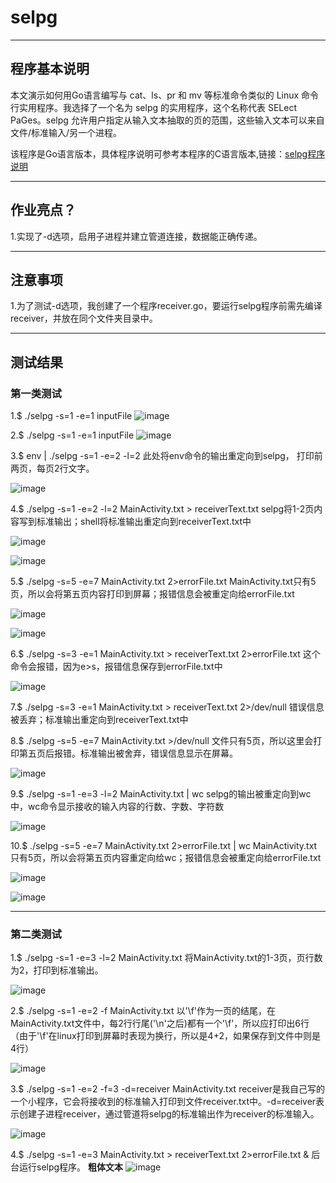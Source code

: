 ﻿# selpg
---
## 程序基本说明

本文演示如何用Go语言编写与 cat、ls、pr 和 mv 等标准命令类似的 Linux 命令行实用程序。我选择了一个名为 selpg 的实用程序，这个名称代表 SELect PaGes。selpg 允许用户指定从输入文本抽取的页的范围，这些输入文本可以来自文件/标准输入/另一个进程。

该程序是Go语言版本，具体程序说明可参考本程序的C语言版本,链接：[selpg程序说明][1]

---
## 作业亮点？

1.实现了-d选项，启用子进程并建立管道连接，数据能正确传递。

---
## 注意事项
1.为了测试-d选项，我创建了一个程序receiver.go，要运行selpg程序前需先编译receiver，并放在同个文件夹目录中。

---
### 
## 测试结果

### 第一类测试

1.$ ./selpg -s=1 -e=1 inputFile
  ![image](https://raw.githubusercontent.com/ZhangZekun/selpg/master/image/0.png)
    
2.$ ./selpg -s=1 -e=1 inputFile
  ![image](https://raw.githubusercontent.com/ZhangZekun/selpg/master/image/1.png)
  
3.$ env | ./selpg -s=1 -e=2 -l=2
  此处将env命令的输出重定向到selpg， 打印前两页，每页2行文字。
  
  ![image](https://raw.githubusercontent.com/ZhangZekun/selpg/master/image/2.png)

4.$ ./selpg -s=1 -e=2 -l=2 MainActivity.txt > receiverText.txt
selpg将1-2页内容写到标准输出；shell将标准输出重定向到receiverText.txt中

  ![image](https://raw.githubusercontent.com/ZhangZekun/selpg/master/image/3.png)
  
  ![image](https://raw.githubusercontent.com/ZhangZekun/selpg/master/image/4.png)
 
5.$ ./selpg -s=5 -e=7 MainActivity.txt 2>errorFile.txt
  MainActivity.txt只有5页，所以会将第五页内容打印到屏幕；报错信息会被重定向给errorFile.txt
  
  ![image](https://raw.githubusercontent.com/ZhangZekun/selpg/master/image/10.png)
  
  ![image](https://raw.githubusercontent.com/ZhangZekun/selpg/master/image/11.png)
  
6.$ ./selpg -s=3 -e=1 MainActivity.txt > receiverText.txt 2>errorFile.txt 
  这个命令会报错，因为e>s，报错信息保存到errorFile.txt中
  
  ![image](https://raw.githubusercontent.com/ZhangZekun/selpg/master/image/5.png)

7.$ ./selpg -s=3 -e=1 MainActivity.txt > receiverText.txt 2>/dev/null
  错误信息被丢弃；标准输出重定向到receiverText.txt中

8.$ ./selpg -s=5 -e=7 MainActivity.txt >/dev/null
  文件只有5页，所以这里会打印第五页后报错。标准输出被舍弃，错误信息显示在屏幕。
  
  ![image](https://raw.githubusercontent.com/ZhangZekun/selpg/master/image/6.png)

9.$ ./selpg -s=1 -e=3 -l=2 MainActivity.txt | wc
  selpg的输出被重定向到wc中，wc命令显示接收的输入内容的行数、字数、字符数
  
  ![image](https://raw.githubusercontent.com/ZhangZekun/selpg/master/image/7.png)

10.$ ./selpg -s=5 -e=7 MainActivity.txt 2>errorFile.txt | wc
  MainActivity.txt只有5页，所以会将第五页内容重定向给wc；报错信息会被重定向给errorFile.txt
  
  ![image](https://raw.githubusercontent.com/ZhangZekun/selpg/master/image/8.png)
  
  ![image](https://raw.githubusercontent.com/ZhangZekun/selpg/master/image/9.png)

---
### 第二类测试
1.$ ./selpg -s=1 -e=3 -l=2 MainActivity.txt
  将MainActivity.txt的1-3页，页行数为2，打印到标准输出。
  
  ![image](https://raw.githubusercontent.com/ZhangZekun/selpg/master/image/12.png)

2.$ ./selpg -s=1 -e=2 -f MainActivity.txt
  以'\f'作为一页的结尾，在MainActivity.txt文件中，每2行行尾('\n'之后)都有一个'\f'，所以应打印出6行（由于'\f'在linux打印到屏幕时表现为换行，所以是4+2，如果保存到文件中则是4行）
  
  ![image](https://raw.githubusercontent.com/ZhangZekun/selpg/master/image/13.png)

3.$ ./selpg -s=1 -e=2 -f=3 -d=receiver MainActivity.txt
  receiver是我自己写的一个小程序，它会将接收到的标准输入打印到文件receiver.txt中。-d=receiver表示创建子进程receiver，通过管道将selpg的标准输出作为receiver的标准输入。
  
  ![image](https://raw.githubusercontent.com/ZhangZekun/selpg/master/image/14.png)
  
4.$ ./selpg -s=1 -e=3 MainActivity.txt > receiverText.txt 2>errorFile.txt &
  后台运行selpg程序。
  **粗体文本**
  ![image](https://raw.githubusercontent.com/ZhangZekun/selpg/master/image/15.png)


  [1]: https://www.ibm.com/developerworks/cn/linux/shell/clutil/index.html
  [2]: https://raw.githubusercontent.com/ZhangZekun/selpg/master/image/0.png